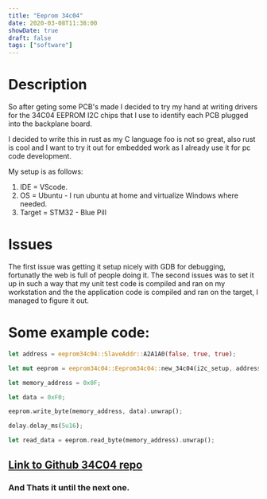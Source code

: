 ```yaml
---
title: "Eeprom 34c04"
date: 2020-03-08T11:38:00
showDate: true
draft: false
tags: ["software"]
---
```


# Description

So after geting some PCB's made I decided to try my hand at writing drivers for the 34C04 EEPROM
I2C chips that I use to identify each PCB plugged into the backplane board.

I decided to write this in rust as my C language foo is not so great, also rust is cool 
and I want to try it out for embedded work as I already use it for pc code development.

My setup is as follows:

1. IDE = VScode.
2. OS = Ubuntu - I run ubuntu at home and virtualize Windows where needed.
3. Target = STM32 - Blue Pill

# Issues

The first issue was getting it setup nicely with GDB for debugging, fortunatly the web is full of people doing it.
The second issues was to set it up in such a way that my unit test code is compiled and ran on my workstation and the
the application code is compiled and ran on the target, I managed to figure it out.


# Some example code:

```rust
let address = eeprom34c04::SlaveAddr::A2A1A0(false, true, true);

let mut eeprom = eeprom34c04::Eeprom34c04::new_34c04(i2c_setup, address);

let memory_address = 0x0F;

let data = 0xF0;

eeprom.write_byte(memory_address, data).unwrap();

delay.delay_ms(5u16);

let read_data = eeprom.read_byte(memory_address).unwrap();
```

## [Link to Github 34C04 repo](https://github.com/waynedupreez1/eeprom34c04-rs)

### __And Thats it until the next one.__